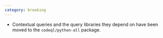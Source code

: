 ```yaml
---
category: breaking
---
```

* Contextual queries and the query libraries they depend on have been moved to the `codeql/python-all` package.

